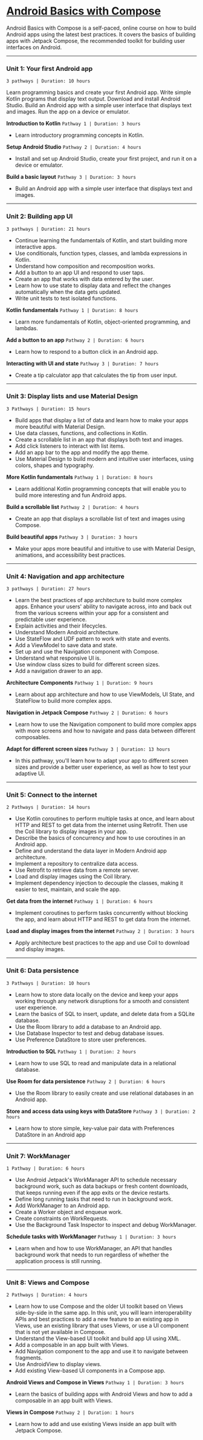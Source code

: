 # [Android Basics with Compose](https://developer.android.com/courses/android-basics-compose/course)

Android Basics with Compose is a self-paced, online course on how to build Android apps using the latest best practices. It covers the basics of building apps with Jetpack Compose, the recommended toolkit for building user interfaces on Android.

*** 

### Unit 1: Your first Android app
`3 pathways | Duration: 10 hours`

Learn programming basics and create your first Android app.
Write simple Kotlin programs that display text output.
Download and install Android Studio.
Build an Android app with a simple user interface that displays text and images.
Run the app on a device or emulator.

**Introduction to Kotlin**
`Pathway 1 | Duration: 3 hours`

- Learn introductory programming concepts in Kotlin.

**Setup Android Studio**
`Pathway 2 | Duration: 4 hours`

- Install and set up Android Studio, create your first project, and run it on a device or emulator.

**Build a basic layout**
`Pathway 3 | Duration: 3 hours`

- Build an Android app with a simple user interface that displays text and images.

***

### Unit 2: Building app UI 
`3 pathways | Duration: 21 hours`

- Continue learning the fundamentals of Kotlin, and start building more interactive apps.
- Use conditionals, function types, classes, and lambda expressions in Kotlin.
- Understand how composition and recomposition works.
- Add a button to an app UI and respond to user taps.
- Create an app that works with data entered by the user.
- Learn how to use state to display data and reflect the changes automatically when the data gets updated.
- Write unit tests to test isolated functions.


**Kotlin fundamentals**
`Pathway 1 | Duration: 8 hours`

- Learn more fundamentals of Kotlin, object-oriented programming, and lambdas.

**Add a button to an app**
`Pathway 2 | Duration: 6 hours`

- Learn how to respond to a button click in an Android app.

**Interacting with UI and state**
`Pathway 3 | Duration: 7 hours`

- Create a tip calculator app that calculates the tip from user input.

***

### Unit 3: Display lists and use Material Design 
`3 Pathways | Duration: 15 hours`

- Build apps that display a list of data and learn how to make your apps more beautiful with Material Design.
- Use data classes, functions, and collections in Kotlin.
- Create a scrollable list in an app that displays both text and images.
- Add click listeners to interact with list items.
- Add an app bar to the app and modify the app theme.
- Use Material Design to build modern and intuitive user interfaces, using colors, shapes and typography.

**More Kotlin fundamentals**
`Pathway 1 | Duration: 8 hours`

- Learn additional Kotlin programming concepts that will enable you to build more interesting and fun Android apps.

**Build a scrollable list**
`Pathway 2 | Duration: 4 hours`

- Create an app that displays a scrollable list of text and images using Compose.

**Build beautiful apps**
`Pathway 3 | Duration: 3 hours`

- Make your apps more beautiful and intuitive to use with Material Design, animations, and accessibility best practices.

***

### Unit 4: Navigation and app architecture
`3 pathways | Duration: 27 hours`

- Learn the best practices of app architecture to build more complex apps. Enhance your users' ability to navigate across, into and back out from the various screens within your app for a consistent and predictable user experience.
- Explain activities and their lifecycles.
- Understand Modern Android architecture.
- Use StateFlow and UDF pattern to work with state and events.
- Add a ViewModel to save data and state.
- Set up and use the Navigation component with Compose.
- Understand what responsive UI is.
- Use window class sizes to build for different screen sizes.
- Add a navigation drawer to an app.

**Architecture Components**
`Pathway 1 | Duration: 9 hours`

- Learn about app architecture and how to use ViewModels, UI State, and StateFlow to build more complex apps.


**Navigation in Jetpack Compose**
`Pathway 2 | Duration: 6 hours`

- Learn how to use the Navigation component to build more complex apps with more screens and how to navigate and pass data between different composables.


**Adapt for different screen sizes**
`Pathway 3 | Duration: 13 hours`

- In this pathway, you'll learn how to adapt your app to different screen sizes and provide a better user experience, as well as how to test your adaptive UI.

***

### Unit 5: Connect to the internet
`2 Pathways | Duration: 14 hours`

- Use Kotlin coroutines to perform multiple tasks at once, and learn about HTTP and REST to get data from the internet using Retrofit. Then use the Coil library to display images in your app.
- Describe the basics of concurrency and how to use coroutines in an Android app.
- Define and understand the data layer in Modern Android app architecture.
- Implement a repository to centralize data access.
- Use Retrofit to retrieve data from a remote server.
- Load and display images using the Coil library.
- Implement dependency injection to decouple the classes, making it easier to test, maintain, and scale the app.


**Get data from the internet**
`Pathway 1 | Duration: 6 hours`

- Implement coroutines to perform tasks concurrently without blocking the app, and learn about HTTP and REST to get data from the internet.


**Load and display images from the internet**
`Pathway 2 | Duration: 3 hours`

- Apply architecture best practices to the app and use Coil to download and display images.

***

### Unit 6: Data persistence
`3 Pathways | Duration: 10 hours`

- Learn how to store data locally on the device and keep your apps working through any network disruptions for a smooth and consistent user experience.
- Learn the basics of SQL to insert, update, and delete data from a SQLite database.
- Use the Room library to add a database to an Android app.
- Use Database Inspector to test and debug database issues.
- Use Preference DataStore to store user preferences.


**Introduction to SQL**
`Pathway 1 | Duration: 2 hours`

- Learn how to use SQL to read and manipulate data in a relational database.

**Use Room for data persistence**
`Pathway 2 | Duration: 6 hours`

- Use the Room library to easily create and use relational databases in an Android app.

**Store and access data using keys with DataStore**
`Pathway 3 | Duration: 2 hours`

- Learn how to store simple, key-value pair data with Preferences DataStore in an Android app

***

### Unit 7: WorkManager
`1 Pathway | Duration: 6 hours`

- Use Android Jetpack's WorkManager API to schedule necessary background work, such as data backups or fresh content downloads, that keeps running even if the app exits or the device restarts.
- Define long running tasks that need to run in background work.
- Add WorkManager to an Android app.
- Create a Worker object and enqueue work.
- Create constraints on WorkRequests.
- Use the Background Task Inspector to inspect and debug WorkManager.

**Schedule tasks with WorkManager**
`Pathway 1 | Duration: 3 hours`

- Learn when and how to use WorkManager, an API that handles background work that needs to run regardless of whether the application process is still running.

***

### Unit 8: Views and Compose
`2 Pathways | Duration: 4 hours`

- Learn how to use Compose and the older UI toolkit based on Views side-by-side in the same app. In this unit, you will learn interoperability APIs and best practices to add a new feature to an existing app in Views, use an existing library that uses Views, or use a UI component that is not yet available in Compose.
- Understand the View-based UI toolkit and build app UI using XML.
- Add a composable in an app built with Views.
- Add Navigation component to the app and use it to navigate between fragments.
- Use AndroidView to display views.
- Add existing View-based UI components in a Compose app.


**Android Views and Compose in Views**
`Pathway 1 | Duration: 3 hours`

- Learn the basics of building apps with Android Views and how to add a composable in an app built with Views.

**Views in Compose**
`Pathway 2 | Duration: 1 hours` 

- Learn how to add and use existing Views inside an app built with Jetpack Compose.


